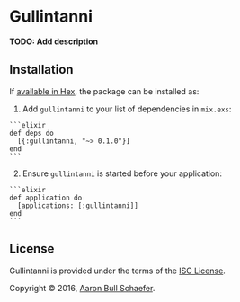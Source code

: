 # Gullintanni

**TODO: Add description**

## Installation

If [available in Hex](https://hex.pm/docs/publish), the package can be installed as:

  1. Add `gullintanni` to your list of dependencies in `mix.exs`:

    ```elixir
    def deps do
      [{:gullintanni, "~> 0.1.0"}]
    end
    ```

  2. Ensure `gullintanni` is started before your application:

    ```elixir
    def application do
      [applications: [:gullintanni]]
    end
    ```

License
-------

Gullintanni is provided under the terms of the
[ISC License](https://en.wikipedia.org/wiki/ISC_license).

Copyright &copy; 2016, [Aaron Bull Schaefer](mailto:aaron@elasticdog.com).
